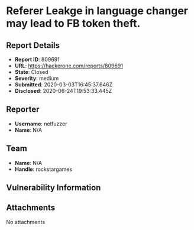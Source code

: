 # Referer Leakge in language changer may lead to FB token theft.

## Report Details
- **Report ID**: 809691
- **URL**: https://hackerone.com/reports/809691
- **State**: Closed
- **Severity**: medium
- **Submitted**: 2020-03-03T16:45:37.646Z
- **Disclosed**: 2020-06-24T19:53:33.445Z

## Reporter
- **Username**: netfuzzer
- **Name**: N/A

## Team
- **Name**: N/A
- **Handle**: rockstargames

## Vulnerability Information


## Attachments
No attachments
